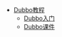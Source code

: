 - [Dubbo教程](./docs/05Dubbo/_sidebar.md.md)
  - [Dubbo入门](./docs/05Dubbo/01Dubbo入门/Apache_Dubbo讲义.md)
  - [Dubbo课件](./docs/05Dubbo/01Dubbo入门/Dubbo.md)